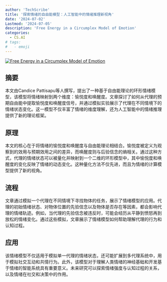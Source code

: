 ```yaml
---
author: 'TechScribe'
title: '探索情绪的自由能模型：人工智能中的情绪推理新视角'
date: '2024-07-02'
Lastmod: '2024-07-05'
description: 'Free Energy in a Circumplex Model of Emotion'
categories:
  - CS.AI
# tags:
#   - emoji
---
```


[![Free Energy in a Circumplex Model of Emotion](https://arxiv-research-1301205113.cos.ap-guangzhou.myqcloud.com/images/2407.02474v1.pdf_0.jpg)](https://arxiv.org/abs/2407.02474v1)

## 摘要

本文由Candice Pattisapu等人撰写，提出了一种基于自由能理论的环形情绪模型，该模型将情绪映射到两个维度：愉悦度和唤醒度。文章探讨了如何从代理的预期自由能中提取愉悦度和唤醒度信号，并通过模拟实验展示了代理在不同情境下的情绪状态变化。这一模型不仅丰富了情绪的维度理解，还为人工智能中的情绪推理提供了新的理论框架。<!--more-->

## 原理

本文的核心在于将情绪的愉悦度和唤醒度与自由能理论相结合。愉悦度被定义为观察到的效用与预期效用之间的差异，而唤醒度则与后验信念的熵相关。通过这种方式，代理的情绪状态可以被量化并映射到一个二维的环形模型中，其中愉悦度和唤醒度的变化反映了情绪的动态变化。这种量化方法不仅先进，而且为情绪的计算模型提供了新的视角。

## 流程

文章通过模拟一个代理在不同情境下寻找物体的任务，展示了情绪模型的应用。代理的初始情绪状态、对物体位置的先验信念以及物体是否存在等因素，都会影响代理的情绪轨迹。例如，当代理的先验信念被违反时，可能会经历从平静到愤怒再到放松的情绪变化。通过这些模拟，文章展示了情绪模型如何帮助理解代理的行为和认知过程。

## 应用

该情绪模型不仅适用于模拟单一代理的情绪状态，还可能扩展到多代理系统中，用于模拟社交互动和共情行为。此外，该模型对于理解人类情绪的神经基础和开发基于情绪的智能系统具有重要意义。未来研究可以探索情绪强度与认知过程的关系，以及情绪在社交和决策中的作用。